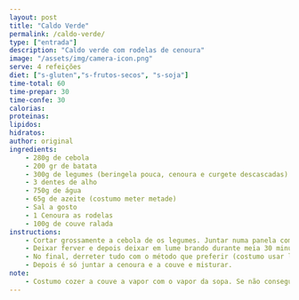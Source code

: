```yaml
---
layout: post
title: "Caldo Verde"
permalink: /caldo-verde/
type: ["entrada"]
description: "Caldo verde com rodelas de cenoura"
image: "/assets/img/camera-icon.png"
serve: 4 refeições
diet: ["s-gluten","s-frutos-secos", "s-soja"]
time-total: 60
time-prepar: 30
time-confe: 30
calorias:
proteinas:
lipidos:
hidratos:
author: original
ingredients:
    - 280g de cebola
    - 200 gr de batata
    - 300g de legumes (beringela pouca, cenoura e curgete descascadas)
    - 3 dentes de alho
    - 750g de água
    - 65g de azeite (costumo meter metade)
    - Sal a gosto
    - 1 Cenoura as rodelas
    - 100g de couve ralada
instructions:
    - Cortar grossamente a cebola de os legumes. Juntar numa panela com os dentes de alho a água e o sal.
    - Deixar ferver e depois deixar em lume brando durante meia 30 minutos. 
    - No final, derreter tudo com o método que preferir (costumo usar liquidificadora)
    - Depois é só juntar a cenoura e a couve e misturar.
note:
    - Costumo cozer a couve a vapor com o vapor da sopa. Se não conseguir, no final, deixar 5/10 minutos a couve a cozer na sopa.
---
```

